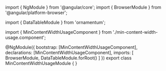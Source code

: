 import { NgModule } from '@angular/core';
import { BrowserModule } from '@angular/platform-browser';
  
import { DataTableModule } from 'ornamentum';
  
import { MinContentWidthUsageComponent } from './min-content-width-usage.component';

@NgModule({
 bootstrap: [MinContentWidthUsageComponent],
 declarations: [MinContentWidthUsageComponent],
 imports: [
    BrowserModule, 
    DataTableModule.forRoot()
  ]
})
export class MinContentWidthUsageModule {
}

